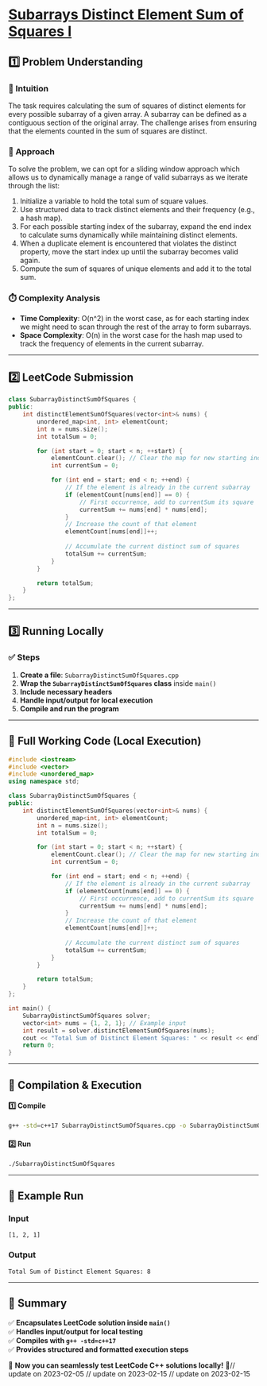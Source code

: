 # **[Subarrays Distinct Element Sum of Squares I](https://leetcode.com/problems/subarrays-distinct-element-sum-of-squares-i/description/)**  

## **1️⃣ Problem Understanding**  
### **📌 Intuition**  
The task requires calculating the sum of squares of distinct elements for every possible subarray of a given array. A subarray can be defined as a contiguous section of the original array. The challenge arises from ensuring that the elements counted in the sum of squares are distinct.

### **🚀 Approach**  
To solve the problem, we can opt for a sliding window approach which allows us to dynamically manage a range of valid subarrays as we iterate through the list:
1. Initialize a variable to hold the total sum of square values.
2. Use structured data to track distinct elements and their frequency (e.g., a hash map).
3. For each possible starting index of the subarray, expand the end index to calculate sums dynamically while maintaining distinct elements.
4. When a duplicate element is encountered that violates the distinct property, move the start index up until the subarray becomes valid again.
5. Compute the sum of squares of unique elements and add it to the total sum.

### **⏱️ Complexity Analysis**  
- **Time Complexity**: O(n^2) in the worst case, as for each starting index we might need to scan through the rest of the array to form subarrays.
- **Space Complexity**: O(n) in the worst case for the hash map used to track the frequency of elements in the current subarray.

---  

## **2️⃣ LeetCode Submission**  
```cpp
class SubarrayDistinctSumOfSquares {
public:
    int distinctElementSumOfSquares(vector<int>& nums) {
        unordered_map<int, int> elementCount;
        int n = nums.size();
        int totalSum = 0;

        for (int start = 0; start < n; ++start) {
            elementCount.clear(); // Clear the map for new starting index
            int currentSum = 0;

            for (int end = start; end < n; ++end) {
                // If the element is already in the current subarray
                if (elementCount[nums[end]] == 0) {
                    // First occurrence, add to currentSum its square
                    currentSum += nums[end] * nums[end];
                }
                // Increase the count of that element
                elementCount[nums[end]]++;
                
                // Accumulate the current distinct sum of squares
                totalSum += currentSum;
            }
        }

        return totalSum;
    }
};
```  

---  

## **3️⃣ Running Locally**  
### **✅ Steps**  
1. **Create a file**: `SubarrayDistinctSumOfSquares.cpp`  
2. **Wrap the `SubarrayDistinctSumOfSquares` class** inside `main()`  
3. **Include necessary headers**  
4. **Handle input/output for local execution**  
5. **Compile and run the program**  

---  

## **📝 Full Working Code (Local Execution)**  
```cpp
#include <iostream>
#include <vector>
#include <unordered_map>
using namespace std;

class SubarrayDistinctSumOfSquares {
public:
    int distinctElementSumOfSquares(vector<int>& nums) {
        unordered_map<int, int> elementCount;
        int n = nums.size();
        int totalSum = 0;

        for (int start = 0; start < n; ++start) {
            elementCount.clear(); // Clear the map for new starting index
            int currentSum = 0;

            for (int end = start; end < n; ++end) {
                // If the element is already in the current subarray
                if (elementCount[nums[end]] == 0) {
                    // First occurrence, add to currentSum its square
                    currentSum += nums[end] * nums[end];
                }
                // Increase the count of that element
                elementCount[nums[end]]++;
                
                // Accumulate the current distinct sum of squares
                totalSum += currentSum;
            }
        }

        return totalSum;
    }
};

int main() {
    SubarrayDistinctSumOfSquares solver;
    vector<int> nums = {1, 2, 1}; // Example input
    int result = solver.distinctElementSumOfSquares(nums);
    cout << "Total Sum of Distinct Element Squares: " << result << endl; // Expected output: 8
    return 0;
}
```  

---  

## **🔧 Compilation & Execution**  
#### **1️⃣ Compile**  
```bash
g++ -std=c++17 SubarrayDistinctSumOfSquares.cpp -o SubarrayDistinctSumOfSquares
```  

#### **2️⃣ Run**  
```bash
./SubarrayDistinctSumOfSquares
```  

---  

## **🎯 Example Run**  
### **Input**  
```
[1, 2, 1]
```  
### **Output**  
```
Total Sum of Distinct Element Squares: 8
```  

---  

## **📌 Summary**  
✅ **Encapsulates LeetCode solution inside `main()`**  
✅ **Handles input/output for local testing**  
✅ **Compiles with `g++ -std=c++17`**  
✅ **Provides structured and formatted execution steps**  

🚀 **Now you can seamlessly test LeetCode C++ solutions locally!** 🚀// update on 2023-02-05
// update on 2023-02-15
// update on 2023-02-15
